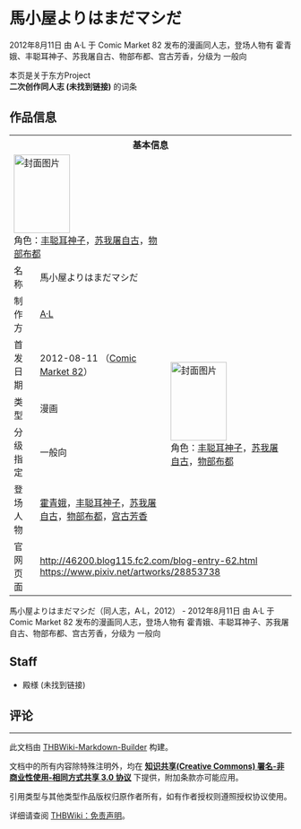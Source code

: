 # 馬小屋よりはまだマシだ

<!-- source html: G:\repos\THBWiki-Markdown-Builder\THBWikiMarkdown\Temp\main\b\be\ns0%3A%E9%A6%AC%E5%B0%8F%E5%B1%8B%E3%82%88%E3%82%8A%E3%81%AF%E3%81%BE%E3%81%A0%E3%83%9E%E3%82%B7%E3%81%A0.html -->

2012年8月11日 由 A·L 于 Comic Market 82 发布的漫画同人志，登场人物有 霍青娥、丰聪耳神子、苏我屠自古、物部布都、宫古芳香，分级为 一般向

本页是关于东方Project  
 **二次创作同人志 (未找到链接)** 的词条

## 作品信息

<table><tbody><tr><th colspan="3">基本信息</th></tr><tr><td class="cover-artwork-mobile" colspan="2"><a href="./文件-馬小屋よりはまだマシだ封面.jpg.md" class="image" title="封面图片"><img alt="封面图片" src="https://upload.thwiki.cc/thumb/c/c9/%E9%A6%AC%E5%B0%8F%E5%B1%8B%E3%82%88%E3%82%8A%E3%81%AF%E3%81%BE%E3%81%A0%E3%83%9E%E3%82%B7%E3%81%A0%E5%B0%81%E9%9D%A2.jpg/100px-%E9%A6%AC%E5%B0%8F%E5%B1%8B%E3%82%88%E3%82%8A%E3%81%AF%E3%81%BE%E3%81%A0%E3%83%9E%E3%82%B7%E3%81%A0%E5%B0%81%E9%9D%A2.jpg" decoding="async" loading="lazy" width="100" height="140" srcset="https://upload.thwiki.cc/thumb/c/c9/%E9%A6%AC%E5%B0%8F%E5%B1%8B%E3%82%88%E3%82%8A%E3%81%AF%E3%81%BE%E3%81%A0%E3%83%9E%E3%82%B7%E3%81%A0%E5%B0%81%E9%9D%A2.jpg/150px-%E9%A6%AC%E5%B0%8F%E5%B1%8B%E3%82%88%E3%82%8A%E3%81%AF%E3%81%BE%E3%81%A0%E3%83%9E%E3%82%B7%E3%81%A0%E5%B0%81%E9%9D%A2.jpg 1.5x, https://upload.thwiki.cc/thumb/c/c9/%E9%A6%AC%E5%B0%8F%E5%B1%8B%E3%82%88%E3%82%8A%E3%81%AF%E3%81%BE%E3%81%A0%E3%83%9E%E3%82%B7%E3%81%A0%E5%B0%81%E9%9D%A2.jpg/200px-%E9%A6%AC%E5%B0%8F%E5%B1%8B%E3%82%88%E3%82%8A%E3%81%AF%E3%81%BE%E3%81%A0%E3%83%9E%E3%82%B7%E3%81%A0%E5%B0%81%E9%9D%A2.jpg 2x" data-file-width="648" data-file-height="906"></a><div class="cover-char">角色：<a href="./丰聪耳神子.md" title="丰聪耳神子">丰聪耳神子</a>，<a href="./苏我屠自古.md" title="苏我屠自古">苏我屠自古</a>，<a href="./物部布都.md" title="物部布都">物部布都</a></div></td>
</tr><tr><td class="label">名称</td><td colspan="2"> 馬小屋よりはまだマシだ </td></tr><tr><td class="label">制作方</td><td><a href="./A·L.md" title="A·L">A·L</a></td><td class="cover-artwork" rowspan="5" style="min-width:140px;"><a href="./文件-馬小屋よりはまだマシだ封面.jpg.md" class="image" title="封面图片"><img alt="封面图片" src="https://upload.thwiki.cc/thumb/c/c9/%E9%A6%AC%E5%B0%8F%E5%B1%8B%E3%82%88%E3%82%8A%E3%81%AF%E3%81%BE%E3%81%A0%E3%83%9E%E3%82%B7%E3%81%A0%E5%B0%81%E9%9D%A2.jpg/100px-%E9%A6%AC%E5%B0%8F%E5%B1%8B%E3%82%88%E3%82%8A%E3%81%AF%E3%81%BE%E3%81%A0%E3%83%9E%E3%82%B7%E3%81%A0%E5%B0%81%E9%9D%A2.jpg" decoding="async" loading="lazy" width="100" height="140" srcset="https://upload.thwiki.cc/thumb/c/c9/%E9%A6%AC%E5%B0%8F%E5%B1%8B%E3%82%88%E3%82%8A%E3%81%AF%E3%81%BE%E3%81%A0%E3%83%9E%E3%82%B7%E3%81%A0%E5%B0%81%E9%9D%A2.jpg/150px-%E9%A6%AC%E5%B0%8F%E5%B1%8B%E3%82%88%E3%82%8A%E3%81%AF%E3%81%BE%E3%81%A0%E3%83%9E%E3%82%B7%E3%81%A0%E5%B0%81%E9%9D%A2.jpg 1.5x, https://upload.thwiki.cc/thumb/c/c9/%E9%A6%AC%E5%B0%8F%E5%B1%8B%E3%82%88%E3%82%8A%E3%81%AF%E3%81%BE%E3%81%A0%E3%83%9E%E3%82%B7%E3%81%A0%E5%B0%81%E9%9D%A2.jpg/200px-%E9%A6%AC%E5%B0%8F%E5%B1%8B%E3%82%88%E3%82%8A%E3%81%AF%E3%81%BE%E3%81%A0%E3%83%9E%E3%82%B7%E3%81%A0%E5%B0%81%E9%9D%A2.jpg 2x" data-file-width="648" data-file-height="906"></a><div class="cover-char">角色：<a href="./丰聪耳神子.md" title="丰聪耳神子">丰聪耳神子</a>，<a href="./苏我屠自古.md" title="苏我屠自古">苏我屠自古</a>，<a href="./物部布都.md" title="物部布都">物部布都</a></div></td>
</tr><tr><td class="label">首发日期</td><td>2012-08-11&#160;（<a href="/展会作品列表?e=Comic+Market%2382">Comic Market 82</a>）</td></tr><tr><td class="label">类型</td><td>漫画</td></tr><tr><td class="label">分级指定</td><td>一般向</td></tr><tr><td class="label">登场人物</td><td><a href="./霍青娥.md" title="霍青娥">霍青娥</a>，<a href="./丰聪耳神子.md" title="丰聪耳神子">丰聪耳神子</a>，<a href="./苏我屠自古.md" title="苏我屠自古">苏我屠自古</a>，<a href="./物部布都.md" title="物部布都">物部布都</a>，<a href="./宫古芳香.md" title="宫古芳香">宫古芳香</a></td></tr>
<tr><td class="label">官网页面</td><td colspan="2"><a rel="nofollow" class="external free" href="http://46200.blog115.fc2.com/blog-entry-62.html">http://46200.blog115.fc2.com/blog-entry-62.html</a><br><a rel="nofollow" class="external free" href="https://www.pixiv.net/artworks/28853738">https://www.pixiv.net/artworks/28853738</a></td></tr></tbody></table>

馬小屋よりはまだマシだ（同人志，A·L，2012） - 2012年8月11日 由 A·L 于 Comic Market 82 发布的漫画同人志，登场人物有 霍青娥、丰聪耳神子、苏我屠自古、物部布都、宫古芳香，分级为 一般向

## Staff
- 殿様 (未找到链接)


## 评论




---

此文档由 [THBWiki-Markdown-Builder](https://github.com/Delsin-Yu/THBWiki-Markdown-Builder) 构建。

文档中的所有内容除特殊注明外，均在 [**知识共享(Creative Commons) 署名-非商业性使用-相同方式共享 3.0 协议**](https://creativecommons.org/licenses/by-sa/3.0/deed.zh-hans) 下提供，附加条款亦可能应用。

引用类型与其他类型作品版权归原作者所有，如有作者授权则遵照授权协议使用。

详细请查阅 [THBWiki：免责声明](https://thbwiki.cc/THBWiki:%E5%85%8D%E8%B4%A3%E5%A3%B0%E6%98%8E)。

